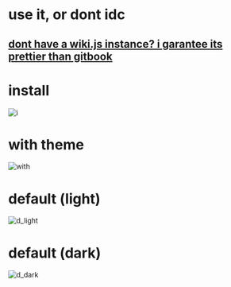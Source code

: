 # use it, or dont idc
## [dont have a wiki.js instance? i garantee its prettier than gitbook](https://github.com/neumatic-org/wikijs-replit)
# install 
![i](https://user-images.githubusercontent.com/86504963/130370333-6a35bc8f-d676-432a-95e2-1810eebf66e9.gif)

# with theme
![with](https://user-images.githubusercontent.com/86504963/130370322-6b99452b-10e9-475f-9f91-1bb69cc3ef23.png)

# default (light)
![d_light](https://user-images.githubusercontent.com/86504963/130370326-fda34cad-ff29-4e61-ae64-62a7502e731c.png)

# default (dark)
![d_dark](https://user-images.githubusercontent.com/86504963/130370328-a173cdb9-728f-4c1c-badd-91a794d13078.png)
